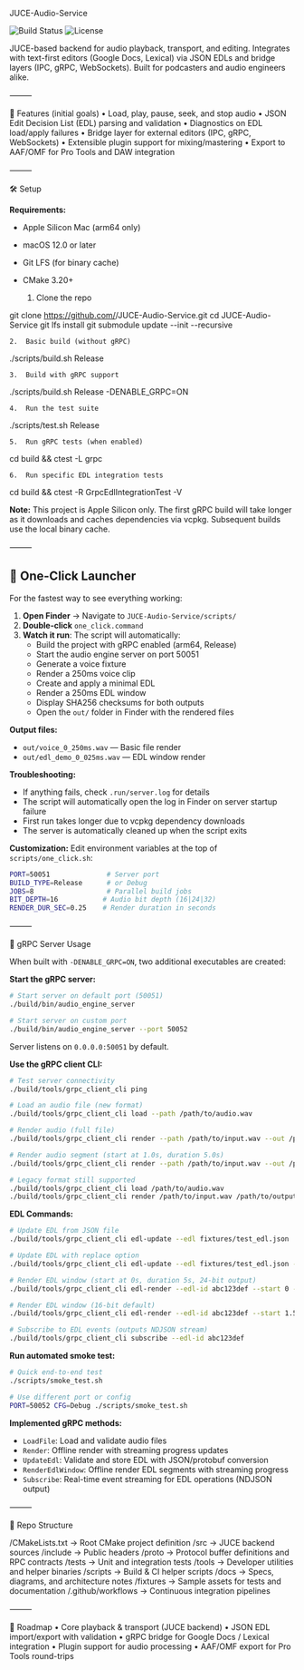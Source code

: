 JUCE-Audio-Service

![Build Status](https://img.shields.io/badge/ci-pending-lightgrey)
![License](https://img.shields.io/badge/license-TBD-lightgrey)

JUCE-based backend for audio playback, transport, and editing.
Integrates with text-first editors (Google Docs, Lexical) via JSON EDLs and bridge layers (IPC, gRPC, WebSockets). Built for podcasters and audio engineers alike.

⸻

🚀 Features (initial goals)
	•	Load, play, pause, seek, and stop audio
	•	JSON Edit Decision List (EDL) parsing and validation
	•	Diagnostics on EDL load/apply failures
	•	Bridge layer for external editors (IPC, gRPC, WebSockets)
	•	Extensible plugin support for mixing/mastering
	•	Export to AAF/OMF for Pro Tools and DAW integration

⸻

🛠️ Setup

**Requirements:**
- Apple Silicon Mac (arm64 only)
- macOS 12.0 or later
- Git LFS (for binary cache)
- CMake 3.20+

	1.	Clone the repo

git clone https://github.com/<your-org>/JUCE-Audio-Service.git
cd JUCE-Audio-Service
git lfs install
git submodule update --init --recursive

	2.	Basic build (without gRPC)

./scripts/build.sh Release

	3.	Build with gRPC support

./scripts/build.sh Release -DENABLE_GRPC=ON

	4.	Run the test suite

./scripts/test.sh Release

	5.	Run gRPC tests (when enabled)

cd build && ctest -L grpc

	6.	Run specific EDL integration tests

cd build && ctest -R GrpcEdlIntegrationTest -V

**Note:** This project is Apple Silicon only. The first gRPC build will take longer as it downloads and caches dependencies via vcpkg. Subsequent builds use the local binary cache.

⸻

## 🚀 One-Click Launcher

For the fastest way to see everything working:

1. **Open Finder** → Navigate to `JUCE-Audio-Service/scripts/`
2. **Double-click** `one_click.command`
3. **Watch it run**: The script will automatically:
   - Build the project with gRPC enabled (arm64, Release)
   - Start the audio engine server on port 50051
   - Generate a voice fixture
   - Render a 250ms voice clip
   - Create and apply a minimal EDL
   - Render a 250ms EDL window
   - Display SHA256 checksums for both outputs
   - Open the `out/` folder in Finder with the rendered files

**Output files:**
- `out/voice_0_250ms.wav` — Basic file render
- `out/edl_demo_0_025ms.wav` — EDL window render

**Troubleshooting:**
- If anything fails, check `.run/server.log` for details
- The script will automatically open the log in Finder on server startup failure
- First run takes longer due to vcpkg dependency downloads
- The server is automatically cleaned up when the script exits

**Customization:**
Edit environment variables at the top of `scripts/one_click.sh`:
```bash
PORT=50051              # Server port
BUILD_TYPE=Release      # or Debug
JOBS=8                  # Parallel build jobs
BIT_DEPTH=16           # Audio bit depth (16|24|32)
RENDER_DUR_SEC=0.25    # Render duration in seconds
```

⸻

🎯 gRPC Server Usage

When built with `-DENABLE_GRPC=ON`, two additional executables are created:

**Start the gRPC server:**
```bash
# Start server on default port (50051)
./build/bin/audio_engine_server

# Start server on custom port
./build/bin/audio_engine_server --port 50052
```
Server listens on `0.0.0.0:50051` by default.

**Use the gRPC client CLI:**
```bash
# Test server connectivity
./build/tools/grpc_client_cli ping

# Load an audio file (new format)
./build/tools/grpc_client_cli load --path /path/to/audio.wav

# Render audio (full file)
./build/tools/grpc_client_cli render --path /path/to/input.wav --out /path/to/output.wav

# Render audio segment (start at 1.0s, duration 5.0s)
./build/tools/grpc_client_cli render --path /path/to/input.wav --out /path/to/output.wav --start 1.0 --dur 5.0

# Legacy format still supported
./build/tools/grpc_client_cli load /path/to/audio.wav
./build/tools/grpc_client_cli render /path/to/input.wav /path/to/output.wav 1.0 5.0
```

**EDL Commands:**
```bash
# Update EDL from JSON file
./build/tools/grpc_client_cli edl-update --edl fixtures/test_edl.json

# Update EDL with replace option
./build/tools/grpc_client_cli edl-update --edl fixtures/test_edl.json --replace

# Render EDL window (start at 0s, duration 5s, 24-bit output)
./build/tools/grpc_client_cli edl-render --edl-id abc123def --start 0 --dur 5 --out output.wav --bit-depth 24

# Render EDL window (16-bit default)
./build/tools/grpc_client_cli edl-render --edl-id abc123def --start 1.5 --dur 2.5 --out segment.wav

# Subscribe to EDL events (outputs NDJSON stream)
./build/tools/grpc_client_cli subscribe --edl-id abc123def
```

**Run automated smoke test:**
```bash
# Quick end-to-end test
./scripts/smoke_test.sh

# Use different port or config
PORT=50052 CFG=Debug ./scripts/smoke_test.sh
```

**Implemented gRPC methods:**
- `LoadFile`: Load and validate audio files
- `Render`: Offline render with streaming progress updates
- `UpdateEdl`: Validate and store EDL with JSON/protobuf conversion
- `RenderEdlWindow`: Offline render EDL segments with streaming progress
- `Subscribe`: Real-time event streaming for EDL operations (NDJSON output)

⸻

📂 Repo Structure

/CMakeLists.txt  → Root CMake project definition
/src             → JUCE backend sources
/include         → Public headers
/proto           → Protocol buffer definitions and RPC contracts
/tests           → Unit and integration tests
/tools           → Developer utilities and helper binaries
/scripts         → Build & CI helper scripts
/docs            → Specs, diagrams, and architecture notes
/fixtures        → Sample assets for tests and documentation
/.github/workflows → Continuous integration pipelines


⸻

📌 Roadmap
	•	Core playback & transport (JUCE backend)
	•	JSON EDL import/export with validation
	•	gRPC bridge for Google Docs / Lexical integration
	•	Plugin support for audio processing
	•	AAF/OMF export for Pro Tools round-trips
